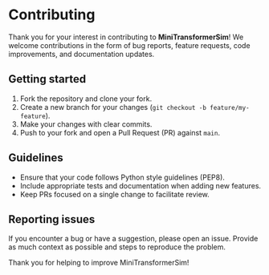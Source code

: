 # Contributing

Thank you for your interest in contributing to **MiniTransformerSim**! We welcome contributions in the form of bug reports, feature requests, code improvements, and documentation updates.

## Getting started
1. Fork the repository and clone your fork.
2. Create a new branch for your changes (`git checkout -b feature/my-feature`).
3. Make your changes with clear commits.
4. Push to your fork and open a Pull Request (PR) against `main`.

## Guidelines
- Ensure that your code follows Python style guidelines (PEP8).
- Include appropriate tests and documentation when adding new features.
- Keep PRs focused on a single change to facilitate review.

## Reporting issues
If you encounter a bug or have a suggestion, please open an issue. Provide as much context as possible and steps to reproduce the problem.

Thank you for helping to improve MiniTransformerSim!
